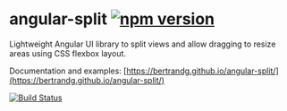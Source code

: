 # angular-split [![npm version](https://badge.fury.io/js/angular-split.svg)](https://badge.fury.io/js/angular-split)
Lightweight Angular UI library to split views and allow dragging to resize areas using CSS flexbox layout.

Documentation and examples:
[https://bertrandg.github.io/angular-split/](https://bertrandg.github.io/angular-split/)

[![Build Status](https://travis-ci.com/bertrandg/angular-split.svg?branch=master)](https://travis-ci.com/bertrandg/angular-split)
